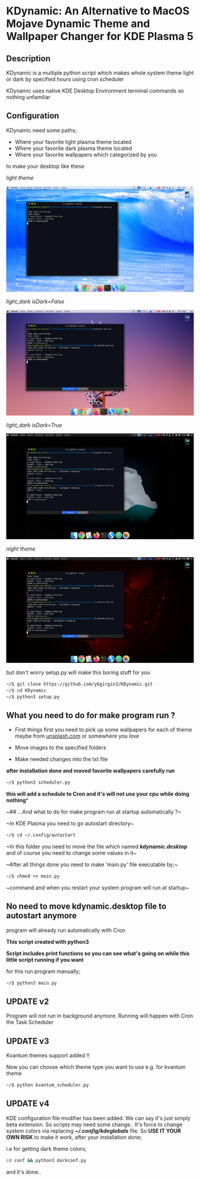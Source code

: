 # KDynamic: An Alternative to MacOS Mojave Dynamic Theme and Wallpaper Changer for KDE Plasma 5

## Description

KDynamic is a multiple python script which makes whole system theme light or dark by specified hours using cron scheduler

KDynamic uses native KDE Desktop Environment terminal commands so nothing unfamiliar

## Configuration

KDynamic need some paths;
- Where your favorite light plasma theme located
- Where your favorite dark plasma theme located
- Where your favorite wallpapers which categorized by you

to make your desktop like these

*light theme*

<img src='images/light.png'/>

*light_dark isDark=False*

<img src='images/light_dark_false.png'/>

*light_dark isDark=True*

<img src='images/light_dark_true.png'/>

*night theme*

<img src='images/night.png'/>


but don't worry setup.py will make this boring stuff for you

```sh
~/$ git clone https://github.com/ybgirgin3/KDynamic.git
~/$ cd KDynamic
~/$ python3 setup.py
```

## What you need to do for make program run ?

- First things first you need to pick up some wallpapers for each of theme maybe from [unsplash.com](http://unsplash.com) or somewhere you love

- Move images to the specified folders

- Make needed changes into the txt file


**after installation done and moved favorite wallpapers carefully run**

```sh
~/$ python3 scheduler.py
```
**this will add a schedule to Cron and it's will not use your cpu while doing nothing***

~## ...And what to do for make program run at startup automatically ?~

~In KDE Plasma you need to go autostart directory~

```sh
~/$ cd ~/.config/autostart
```

~In this folder you need to move the file which named ***kdynamic.desktop*** and of course you need to change some values in it~




~After all things done you need to make 'main.py' file executable by;~

```sh
~/$ chmod +x main.py
```
~command and when you restart your system program will run at startup~

## No need to move kdynamic.desktop file to autostart anymore
program will already run automatically with Cron


**This script created with python3**


**Script includes print functions so you can see what's going on while this little script running if you want**

for this run program manually;

```sh
~/$ python3 main.py
```

## UPDATE v2
Program will not run in background anymore. Running will happen with Cron the Task Scheduler

## UPDATE v3
Kvantum themes support added !!

Now you can choose which theme type you want to use e.g. for kvantum theme

```sh
~/$ python kvantum_scheduler.py
```
## UPDATE v4
KDE configuration file modifier has been added.
We can say it's just simply beta extension. So scripts may need some change..
It's force to change system colors via replacing ***~/.config/kdeglobals*** file. So **USE IT YOUR OWN RISK**
to make it work, after your installation done;

i.e for getting dark theme colors;

```sh
cd conf && python3 darkconf.py
```
and it's done..
